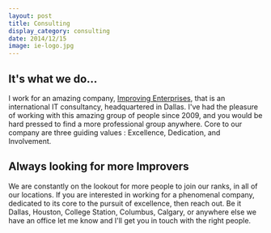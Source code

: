 ```yaml
---
layout: post
title: Consulting
display_category: consulting
date: 2014/12/15
image: ie-logo.jpg
---
```


## It's what we do...

I work for an amazing company, [Improving Enterprises](http://improving.com), that is an international IT consultancy, headquartered in Dallas.  I've had the pleasure of working with this amazing group of people since 2009, and you would be hard pressed to find a more professional group anywhere.  Core to our company are three guiding values : Excellence, Dedication, and Involvement.

## Always looking for more Improvers

We are constantly on the lookout for more people to join our ranks, in all of our locations.  If you are interested in working for a phenomenal company, dedicated to its core to the pursuit of excellence, then reach out.  Be it Dallas, Houston, College Station, Columbus, Calgary, or anywhere else we have an office let me know and I'll get you in touch with the right people.
